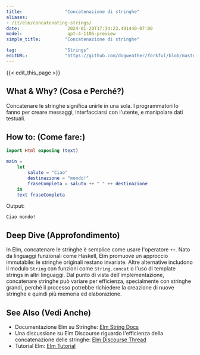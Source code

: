 ```yaml
---
title:                "Concatenazione di stringhe"
aliases:
- /it/elm/concatenating-strings/
date:                  2024-01-20T17:34:23.491440-07:00
model:                 gpt-4-1106-preview
simple_title:         "Concatenazione di stringhe"

tag:                  "Strings"
editURL:              "https://github.com/dogweather/forkful/blob/master/content/it/elm/concatenating-strings.md"
---
```


{{< edit_this_page >}}

## What & Why? (Cosa e Perché?)
Concatenare le stringhe significa unirle in una sola. I programmatori lo fanno per creare messaggi, interfacciarsi con l'utente, e manipolare dati testuali.

## How to: (Come fare:)
```Elm
import Html exposing (text)

main =
    let
        saluto = "Ciao"
        destinazione = "mondo!"
        fraseCompleta = saluto ++ " " ++ destinazione
    in
    text fraseCompleta
```

Output:
```
Ciao mondo!
```

## Deep Dive (Approfondimento)
In Elm, concatenare le stringhe è semplice come usare l'operatore `++`. Nato da linguaggi funzionali come Haskell, Elm promuove un approccio immutabile: le stringhe originali restano invariate. Altre alternative includono il modulo `String` con funzioni come `String.concat` o l'uso di template strings in altri linguaggi. Dal punto di vista dell'implementazione, concatenare stringhe può variare per efficienza, specialmente con stringhe grandi, perché il processo potrebbe richiedere la creazione di nuove stringhe e quindi più memoria ed elaborazione.

## See Also (Vedi Anche)
- Documentazione Elm su Stringhe: [Elm String Docs](https://package.elm-lang.org/packages/elm/core/latest/String)
- Una discussione su Elm Discourse riguardo l'efficienza della concatenazione delle stringhe: [Elm Discourse Thread](https://discourse.elm-lang.org/)
- Tutorial Elm: [Elm Tutorial](https://guide.elm-lang.org/)
